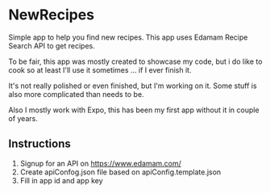 # NewRecipes
Simple app to help you find new recipes.
This app uses Edamam Recipe Search API to get recipes.

To be fair, this app was mostly created to showcase my code, but i do like to cook so at least I'll use it sometimes ... if I ever finish it.

It's not really polished or even finished, but I'm working on it. Some stuff is also more complicated than needs to be.

Also I mostly work with Expo, this has been my first app without it in couple of years.

## Instructions
1) Signup for an API on https://www.edamam.com/
2) Create apiConfog.json file based on apiConfig.template.json
3) Fill in app id and app key